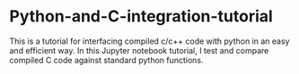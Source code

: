 # Python-and-C-integration-tutorial
This is a tutorial for interfacing compiled c/c++ code with python in an easy and efficient way. In this Jupyter notebook tutorial, I test and compare compiled C code against standard python functions.
